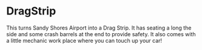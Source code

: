 # DragStrip
This turns Sandy Shores Airport into a Drag Strip. It has seating a long the side and some crash barrels at the end to provide safety. It also comes with a little mechanic work place where you can touch up your car!
